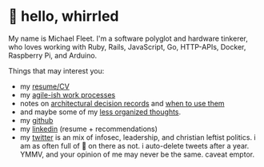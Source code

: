 # 👋 hello, whirrled

My name is Michael Fleet. I'm a software polyglot and hardware tinkerer, who loves working with Ruby, Rails, JavaScript, Go, HTTP-APIs, Docker, Raspberry Pi, and Arduino.

Things that may interest you:
- my [resume/CV](seevee/)
- my  [agile-ish work processes](scratchpad/way-of-working.md)
- notes on [architectural decision records](scratchpad/adrs.md) and [when to use them](scratchpad/flowchart.md)
- and maybe some of my [less organized thoughts](scratchpad/README.md).
- my [github](https://github.com/f1337)
- my [linkedin](https://linkedin.com/in/f1337) (resume + recommendations)
- my [twitter](https://twitter.com/mrf1337) is an  mix of infosec, leadership, and christian leftist politics. i am as often full of 💩 on there as not. i auto-delete tweets after a year. YMMV, and your opinion of me may never be the same. caveat emptor.
<!--stackedit_data:
eyJoaXN0b3J5IjpbMjAyNDM5NzgyLDI0MjY1ODg5NF19
-->